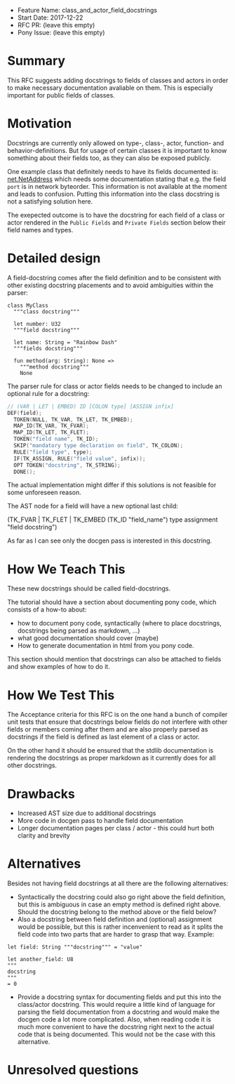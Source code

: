 - Feature Name: class_and_actor_field_docstrings
- Start Date: 2017-12-22
- RFC PR: (leave this empty)
- Pony Issue: (leave this empty)

# Summary

This RFC suggests adding docstrings to fields of classes and actors 
in order to make necessary documentation avaliable on them.
This is especially important for public fields of classes.

# Motivation

Docstrings are currently only allowed on type-, class-, actor, function- and behavior-definitions.
But for usage of certain classes it is important to know something about their fields too,
as they can also be exposed publicly.

One example class that definitely needs to have its fields documented is: [net.NetAddress](https://github.com/ponylang/ponyc/blob/master/packages/net/net_address.pony) which needs some documentation stating that e.g. the field `port` is in network byteorder. This information is not available at the moment and leads to confusion. Putting this information into the class docstring is not a satisfying solution here.

The exepected outcome is to have the docstring for each field of a class or actor rendered in the `Public Fields` and `Private Fields` section below their field names and types.

# Detailed design

A field-docstring comes after the field definition and  to be consistent with other existing docstring placements and to avoid ambiguities within the parser:

```pony
class MyClass
  """class docstring"""

  let number: U32
  """field docstring"""
  
  let name: String = "Rainbow Dash"
  """fields docstring"""
  
  fun method(arg: String): None =>
    """method docstring"""
    None
```

The parser rule for class or actor fields needs to be changed to include an optional rule for a docstring:

```c
// (VAR | LET | EMBED) ID [COLON type] [ASSIGN infix]
DEF(field);
  TOKEN(NULL, TK_VAR, TK_LET, TK_EMBED);
  MAP_ID(TK_VAR, TK_FVAR);
  MAP_ID(TK_LET, TK_FLET);
  TOKEN("field name", TK_ID);
  SKIP("mandatory type declaration on field", TK_COLON);
  RULE("field type", type);
  IF(TK_ASSIGN, RULE("field value", infix));
  OPT TOKEN("docstring", TK_STRING);
  DONE();
```

The actual implementation might differ if this solutions is not feasible for some unforeseen reason.

The AST node for a field will have a new optional last child:

(TK_FVAR | TK_FLET | TK_EMBED (TK_ID "field_name") type assignment "field docstring")

As far as I can see only the docgen pass is interested in this docstring.

# How We Teach This

These new docstrings should be called field-docstrings.

The tutorial should have a section about documenting pony code, which consists of a how-to about: 

- how to document pony code, syntactically (where to place docstrings, docstrings being parsed as markdown, ...)
- what good documentation should cover (maybe)
- How to generate documentation in html from you pony code.

This section should mention that docstrings can also be attached to fields and show examples of how to do it.

# How We Test This

The Acceptance criteria for this RFC is on the one hand a bunch of compiler unit tests that ensure that docstrings below fields do not interfere with other fields or members coming after them and are also properly parsed as docstrings if the field is defined as last element of a class or actor.

On the other hand it should be ensured that the stdlib documentation is rendering the docstrings as proper markdown as it currently does for all other docstrings.

# Drawbacks

- Increased AST size due to additional docstrings
- More code in docgen pass to handle field documentation
- Longer documentation pages per class / actor - this could hurt both clarity and brevity

# Alternatives

Besides not having field docstrings at all there are the following alternatives:

- Syntactically the docstring could also go right above the field definition, but this is ambiguous in case an empty method is defined right above. Should the docstring belong to the method above or the field below?
- Also a docstring between field definition and (optional) assignment would be possible, but this is rather incenvenient to read as it splits the field code into two parts that are harder to grasp that way. Example:

```pony
let field: String """docstring""" = "value"

let another_field: U8
"""
docstring
"""
= 0
```

- Provide a docstring syntax for documenting fields and put this into the class/actor docstring. This would require a little kind of language for parsing the field documentation from a docstring and would make the docgen code a lot more complicated. Also, when reading code it is much more convenient to have the docstring right next to the actual code that is being documented. This would not be the case with this alternative.


# Unresolved questions

